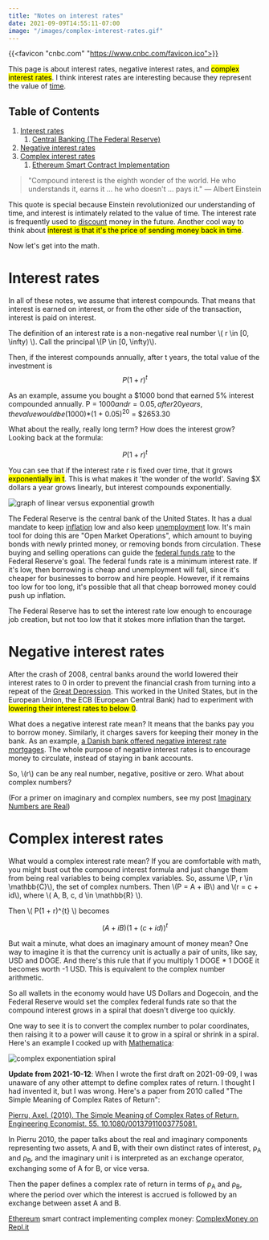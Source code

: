 ```yaml
---
title: "Notes on interest rates"
date: 2021-09-09T14:55:11-07:00
image: "/images/complex-interest-rates.gif"
---
```


{{<favicon "cnbc.com" "https://www.cnbc.com/favicon.ico">}}

This page is about interest rates, negative interest rates, and <mark>complex interest rates</mark>.
I think interest rates are interesting because they represent the value of [time](/tags/time/). 

## Table of Contents
1. [Interest rates](#positive)
   1. [Central Banking (The Federal Reserve)](#fed)
2. [Negative interest rates](#negative)
3. [Complex interest rates](#complex)
   1. [Ethereum Smart Contract Implementation](#eth)

> "Compound interest is the eighth wonder of the world. He who understands it, earns it ... he who doesn't ... pays it."
― Albert Einstein

This quote is special because Einstein revolutionized our understanding of time, and interest is intimately related to the value of time. The interest rate is frequently used to [discount](https://www.investopedia.com/terms/d/discountrate.asp) money in the future. Another cool way to think about <mark>interest is that it's the price of sending money back in time</mark>.

Now let's get into the math.
<a id="positive"></a>
# Interest rates
In all of these notes, we assume that interest compounds. That means that interest is earned on interest, or from the other side of the transaction, 
interest is paid on interest.

The definition of an interest rate is a non-negative real number \\( r \in [0, \infty) \\).
Call the principal \\(P \in [0, \infty)\\).

Then, if the interest compounds annually, after t years, the total value of the investment is $$ P(1 + r)^{t} $$

As an example, assume you bought a $1000 bond that earned 5% interest compounded annually. P = $1000 and r = 0.05, after 20 years, the value would be ($1000)*(1 + 0.05)<sup>20</sup> = $2653.30

What about the really, really long term? How does the interest grow? Looking back at the formula:

$$ P(1 + r)^{t} $$

You can see that if the interest rate r is fixed over time, that it grows <mark>exponentially in t</mark>. This is what makes it 'the wonder of the world'. Saving $X dollars a year grows linearly, but interest compounds exponentially.

<img src="/images/linear-exponential.png" alt="graph of linear versus exponential growth" />

<a id="fed"></a>

The Federal Reserve is the central bank of the United States. It has a dual mandate to keep [inflation](https://fred.stlouisfed.org/series/FPCPITOTLZGUSA) low and also keep [unemployment](https://fred.stlouisfed.org/series/UNRATE) low. It's main tool for doing this are "Open Market Operations", which amount to buying bonds with newly printed money, or removing bonds from circulation. These buying and selling operations can guide the [federal funds rate](https://www.federalreserve.gov/monetarypolicy/openmarket.htm) to the Federal Reserve's goal. The federal funds rate is a minimum interest rate. If it's low, then borrowing is cheap and unemployment will fall, since it's cheaper for businesses to borrow and hire people. However, if it remains too low for too long, it's possible that all that cheap borrowed money could push up inflation.

The Federal Reserve has to set the interest rate low enough to encourage job creation, but not too low that it stokes more inflation than the target.

<a id="negative"></a>
# Negative interest rates

After the crash of 2008, central banks around the world lowered their interest rates to 0 in order to prevent the financial crash from turning into a repeat of the [Great Depression](https://en.wikipedia.org/wiki/Great_Depression). This worked in the United States, but in the European Union, the ECB (European Central Bank) had to experiment with <mark>lowering their interest rates to below 0</mark>.

What does a negative interest rate mean? It means that the banks pay you to borrow money. Similarly, it charges savers for keeping their money in the bank. As an example, [a Danish bank offered negative interest rate mortgages](https://www.cnbc.com/2019/08/12/danish-bank-is-offering-10-year-mortgages-with-negative-interest-rates.html). The whole purpose of negative interest rates is to encourage money to circulate, instead of staying in bank accounts.

So, \\(r\\) can be any real number, negative, positive or zero. What about complex numbers? 

(For a primer on imaginary and complex numbers, see my post [Imaginary Numbers are Real](/posts/imaginary-numbers-are-real))

<a id="complex"></a>
# Complex interest rates

What would a complex interest rate mean? If you are comfortable with math, you might bust out the compound interest formula and just change them from being real variables to being complex variables. So, assume \\(P, r \in \mathbb{C}\\), the set of complex numbers. Then \\(P = A + iB\\) and \\(r = c + id\\), where \\( A, B, c, d \in \mathbb{R} \\).

Then \\( P(1 + r)^{t} \\) becomes

$$ (A + iB)(1 + (c + id))^{t} $$

But wait a minute, what does an imaginary amount of money mean? One way to imagine it is that the currency unit is actually a pair of units, like say, USD and DOGE. And there's this rule that if you multiply 1 DOGE * 1 DOGE it becomes worth -1 USD. This is equivalent to the complex number arithmetic. 

So all wallets in the economy would have US Dollars and Dogecoin, and the Federal Reserve would set the complex federal funds rate so that the compound interest grows in a spiral that doesn't diverge too quickly.

One way to see it is to convert the complex number to polar coordinates, then raising it to a power will cause it to grow in a spiral or shrink in a spiral. Here's an example I cooked up with [Mathematica](https://wolfram.com/mathematica):

![complex exponentiation spiral](/images/complex-interest-rates.gif)

__Update from 2021-10-12__:
When I wrote the first draft on 2021-09-09, I was unaware of any other attempt to define complex rates of return. I thought I had invented it, but I was wrong. Here's a paper from 2010 called "The Simple Meaning of Complex Rates of Return":

[Pierru, Axel. (2010). The Simple Meaning of Complex Rates of Return. Engineering Economist. 55. 10.1080/00137911003775081.](/pdf/2010-Pierru-ComplexInterest.pdf)

In Pierru 2010, the paper talks about the real and imaginary components representing two assets, A and B, with their own distinct rates of interest, &rho;<sub>A</sub> and &rho;<sub>B</sub>, and the imaginary unit i is interpreted as an exchange operator, exchanging some of A for B, or vice versa.

Then the paper defines a complex rate of return in terms of &rho;<sub>A</sub> and &rho;<sub>B</sub>, where the period over which the interest is accrued is followed by an exchange between asset A and B.

<a id="eth"></a>

[Ethereum](https://ethereum.org) smart contract implementing complex money: [ComplexMoney on Repl.it](https://replit.com/@tlehman/ComplexMoney#contract.sol)
